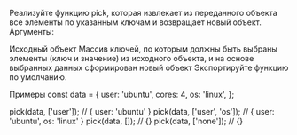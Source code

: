 Реализуйте функцию pick, которая извлекает из переданного объекта все элементы 
по указанным ключам и возвращает новый объект. Аргументы:

Исходный объект
Массив ключей, по которым должны быть выбраны элементы (ключ и значение) из исходного объекта, 
и на основе выбранных данных сформирован новый объект
Экспортируйте функцию по умолчанию.

Примеры
const data = {
  user: 'ubuntu',
  cores: 4,
  os: 'linux',
};

pick(data, ['user']);       // { user: 'ubuntu' }
pick(data, ['user', 'os']); // { user: 'ubuntu', os: 'linux' }
pick(data, []);             // {}
pick(data, ['none']);       // {}